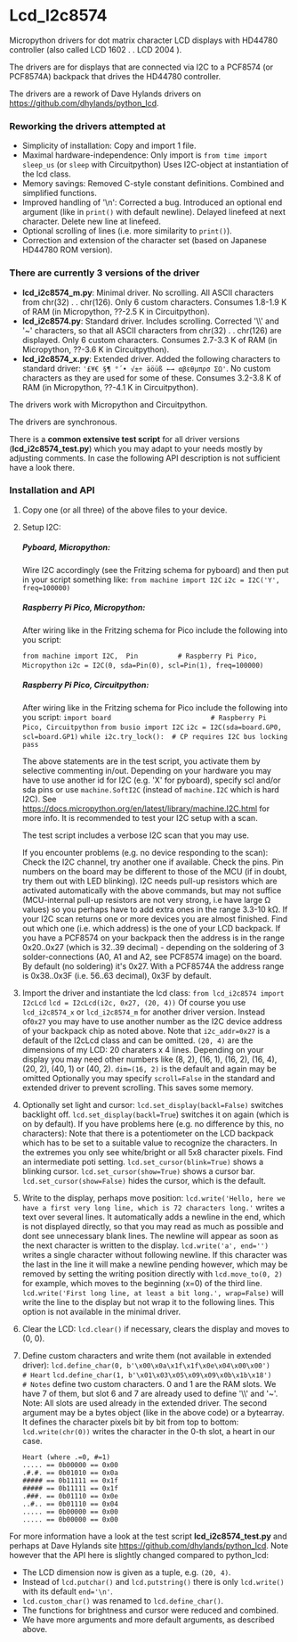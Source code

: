 # Lcd_I2c8574

Micropython drivers for dot matrix character LCD displays with HD44780 controller
(also called LCD 1602 . . LCD 2004 ). 

The drivers are for displays that are connected via I2C to a PCF8574 (or PCF8574A) backpack that drives the HD44780 controller.

The drivers are a rework of Dave Hylands drivers on https://github.com/dhylands/python_lcd.

### Reworking the drivers attempted at

- Simplicity of installation: Copy and import 1 file.
- Maximal hardware-independence:
  Only import is `from time import sleep_us` (or `sleep` with Circuitpython)
  Uses I2C-object at instantiation of the lcd class.
- Memory savings: Removed C-style constant definitions. Combined and simplified functions.
- Improved handling of '\n': Corrected a bug. Introduced an optional end argument (like in `print()` with default newline). Delayed linefeed at next character. Delete new line at linefeed.
- Optional scrolling of lines (i.e. more similarity to `print()`).
- Correction and extension of the character set (based on Japanese HD44780 ROM version).

### There are currently 3 versions of the driver

- **lcd_i2c8574_m.py**:   Minimal driver.  No scrolling.
  All ASCII characters from chr(32) . . chr(126). Only 6 custom characters.
  Consumes 1.8-1.9 K of RAM (in Micropython, ??-2.5 K in Circuitpython).
- **lcd_i2c8574.py**:   Standard driver.  Includes scrolling.
  Corrected '\\\\\' and '~' characters, so that all ASCII characters from chr(32) . . chr(126) are displayed.  Only 6 custom characters.
  Consumes 2.7-3.3 K of RAM (in Micropython, ??-3.6 K in Circuitpython).
- **lcd_i2c8574_x.py**:   Extended driver.  Added the following characters to standard driver:
  `'£¥€ §¶ °´• √±÷ äöüß ←→ αβεθμπρσ ΣΩ'`.  No custom characters as they are used for some of these.  Consumes 3.2-3.8 K of RAM (in Micropython, ??-4.1 K in Circuitpython).

The drivers work with Micropython and Circuitpython.

The drivers are synchronous.

There is a **common extensive test script** for all driver versions (**lcd_i2c8574_test.py**) which you may adapt to your needs mostly by adjusting comments.
In case the following API description is not sufficient have a look there.

### Installation and API

1. Copy one (or all three) of the above files to your device.

2. Setup I2C:

   ##### Pyboard, Micropython:

   Wire I2C accordingly (see the Fritzing schema for pyboard) and then put in your script something like:
   `from machine import I2C`
   `i2c = I2C('Y', freq=100000)`

   ##### Raspberry Pi Pico, Micropython:

   After wiring like in the Fritzing schema for Pico include the following into you script:

   `from machine import I2C,  Pin          # Raspberry Pi Pico, Micropython`
   `i2c = I2C(0, sda=Pin(0), scl=Pin(1), freq=100000)`

   ##### Raspberry Pi Pico, Circuitpython:

   After wiring like in the Fritzing schema for Pico include the following into you script:
   `import board                         # Raspberry Pi Pico, Circuitpython`
   `from busio import I2C`
   `i2c = I2C(sda=board.GP0, scl=board.GP1)`
   `while i2c.try_lock():  # CP requires I2C bus locking`
   `    pass`

   The above statements are in the test script, you activate them by selective commenting in/out.
   Depending on your hardware you may have to use another id for I2C (e.g. 'X' for pyboard), specify scl and/or sda pins or use `machine.SoftI2C` (instead of `machine.I2C` which is hard I2C). See https://docs.micropython.org/en/latest/library/machine.I2C.html for more info.
   It is recommended to test your I2C setup with a scan.

   The test script includes a verbose I2C scan that you may use.

   If you encounter problems (e.g. no device responding to the scan): Check the I2C channel, try another one if available. Check the pins. Pin numbers on the board may be different to those of the MCU (if in doubt, try them out with LED blinking).  I2C needs pull-up resistors which are activated automatically with the above commands, but may not suffice (MCU-internal pull-up resistors are not very strong, i.e have large Ω values) so you perhaps have to add extra ones in the range 3.3-10 kΩ.
   If your I2C scan returns one or more devices you are almost finished. Find out which one (i.e. which address) is the one of your LCD backpack. If you have a PCF8574 on your backpack then the address is in the range 0x20..0x27 (which is 32..39 decimal) - depending on the soldering of 3 solder-connections (A0, A1 and A2, see PCF8574 image) on the board. By default (no soldering) it's 0x27.
   With a PCF8574A the address range is 0x38..0x3F (i.e. 56..63 decimal), 0x3F by default.

3. Import the driver and instantiate the lcd class:
   `from lcd_i2c8574 import I2cLcd`
   `lcd = I2cLcd(i2c, 0x27, (20, 4))`
   Of course you use `lcd_i2c8574_x` or `lcd_i2c8574_m` for another driver version.
   Instead of`0x27` you may have to use another number as the I2C device address of your backpack chip as noted above. Note that `i2c_addr=0x27` is a default of the I2cLcd class and can be omitted.
   `(20, 4)` are the dimensions of my LCD: 20 charaters x 4 lines. Depending on your display you may need other numbers like (8, 2), (16, 1), (16, 2), (16, 4), (20, 2), (40, 1) or (40, 2). `dim=(16, 2)` is the default and again may be omitted
   Optionally you may specify `scroll=False` in the standard and extended driver to prevent scrolling. This saves some memory.

4. Optionally set light and cursor:
   `lcd.set_display(backl=False)` switches backlight off.
   `lcd.set_display(backl=True`) switches it on again (which is on by default).
    If you have problems here (e.g. no difference by this, no characters): Note that there is a potentiometer on the LCD backpack which has to be set to a suitable value to recognize the characters. In the extremes you only see white/bright or all 5x8 character pixels. Find an intermediate poti setting.
   `lcd.set_cursor(blink=True)` shows a blinking cursor.
   `lcd.set_cursor(show=True)` shows a cursor bar.
   `lcd.set_cursor(show=False)` hides the cursor, which is the default.

5. Write to the display, perhaps move position:
   `lcd.write('Hello, here we have a first very long line, which is 72 characters long.'` writes a text over several lines. It automatically adds a newline in the end, which is not displayed directly, so that you may read as much as possible and dont see unnecessary blank lines. The newline will appear as soon as the next character is written to the display.
   `lcd.write('a', end='')` writes a single character without following newline.
   If this character was the last in the line it will make a newline pending however, which may be removed by setting the writing position directly with
   `lcd.move_to(0, 2)` for example, which moves to the beginning (x=0) of the third line.
   `lcd.write('First long line, at least a bit long.', wrap=False)` will write the line to the display but not wrap it to the following lines. This option is not available in the minimal driver.

6. Clear the LCD:
   `lcd.clear()` if necessary, clears the display and moves to (0, 0).

7. Define custom characters and write them (not available in extended driver):
   `lcd.define_char(0, b'\x00\x0a\x1f\x1f\x0e\x04\x00\x00')    # Heart`
   `lcd.define_char(1, b'\x01\x03\x05\x09\x09\x0b\x1b\x18')    # Notes`
   define two custom characters. 0 and 1 are the RAM slots. We have 7 of them, but slot 6 and 7 are already used to define '\\\\\' and '~'.  Note: All slots are used already in the extended driver.
   The second argument may be a bytes object (like in the above code) or a bytearray. It defines the character pixels bit by bit from top to bottom:
   `lcd.write(chr(0))` writes the character in the 0-th slot, a heart in our case.

   ```
   Heart (where .=0, #=1)
   ..... == 0b00000 == 0x00
   .#.#. == 0b01010 == 0x0a
   ##### == 0b11111 == 0x1f
   ##### == 0b11111 == 0x1f
   .###. == 0b01110 == 0x0e
   ..#.. == 0b01110 == 0x04
   ..... == 0b00000 == 0x00
   ..... == 0b00000 == 0x00
   ```

For more information have a look at the test script **lcd_i2c8574_test.py** 
and perhaps at Dave Hylands site https://github.com/dhylands/python_lcd.
Note however that the API here is slightly changed compared to python_lcd:

- The LCD dimension now is given as a tuple, e.g. `(20, 4)`.
- Instead of `lcd.putchar()` and `lcd.putstring()` there is only `lcd.write()` with its default `end='\n'`.
- `lcd.custom_char()` was renamed to `lcd.define_char()`.
- The functions for brightness and cursor were reduced and combined.
- We have more arguments and more default arguments, as described above.

